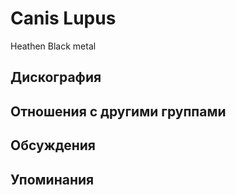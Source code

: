 # Canis Lupus

Heathen Black metal

## Дискография


## Отношения с другими группами


## Обсуждения


## Упоминания

